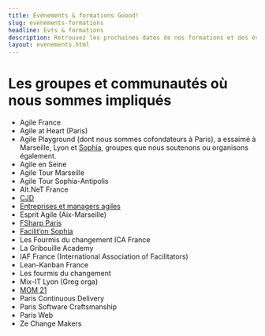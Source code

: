 ```yaml
---
title: Événements & formations Goood!
slug: evenements-formations
headline: Evts & formations
description: Retrouvez les prochaines dates de nos formations et des événements ouverts au public où vous pouvez nous rencontrer.
layout: evenements.html
---
```

# Les groupes et communautés où nous sommes impliqués #
* Agile France 
* Agile at Heart (Paris)
* Agile Playground (dont nous sommes cofondateurs à Paris), a essaimé à Marseille, Lyon et [Sophia](http://www.meetup.com/Agile-Play-Ground/), groupes que nous soutenons ou organisons également.
* Agile en Seine
* Agile Tour Marseille
* Agile Tour Sophia-Antipolis
* Alt.NeT France
* [CJD](http://www.cjd.net)
* [Entreprises et managers agiles](http://www.meetup.com/fr-FR/entreprise-agile/)
* Esprit Agile (Aix-Marseille)
* [FSharp Paris](https://fsharpparis.github.io/)
* [Facilit’on Sophia](http://www.meetup.com/FacilitON/)  
* Les Fourmis du changement ICA France
* La Gribouille Academy
* IAF France (International Association of Facilitators)
* Lean-Kanban France
* Les fourmis du changement
* Mix-IT Lyon (Greg orga)
* [MOM 21](http://www.mom21.org/)
* Paris Continuous Delivery 
* Paris Software Craftsmanship
* Paris Web
* Ze Change Makers
